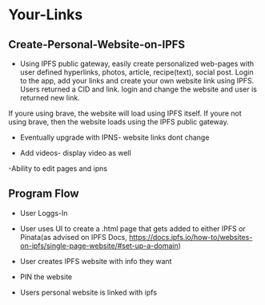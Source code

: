 # Your-Links 

## Create-Personal-Website-on-IPFS
- Using IPFS public gateway, easily create personalized web-pages with user defined hyperlinks, photos, article, recipe(text), social post. Login to the app, add your links and create your own website link using IPFS. Users returned a CID and link. login and change the website and user is returned new link.

If youre using brave, the website will load using IPFS itself. If youre not using brave, then the website loads using the IPFS public gateway. 


- Eventually upgrade with IPNS- website links dont change

- Add videos- display video as well

-Ability to edit pages and ipns 

## Program Flow

- User Loggs-In 

- User uses UI to create a .html page that gets added to either IPFS or Pinata(as advised on IPFS Docs, https://docs.ipfs.io/how-to/websites-on-ipfs/single-page-website/#set-up-a-domain)

- User creates IPFS website with info they want
  
- PIN the website

- Users personal website is linked with ipfs



